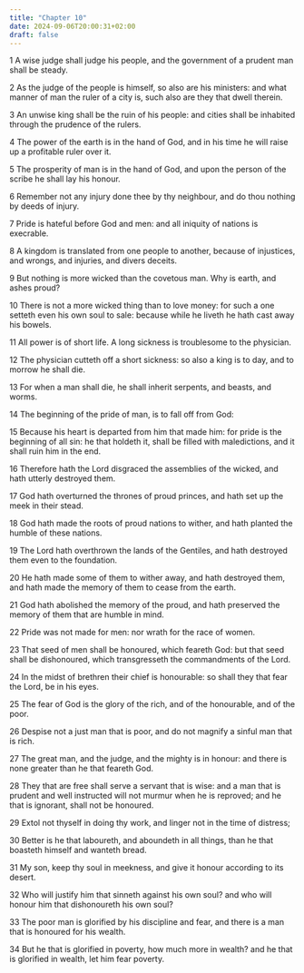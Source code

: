 ```yaml
---
title: "Chapter 10"
date: 2024-09-06T20:00:31+02:00
draft: false
---
```



1 A wise judge shall judge his people, and the government of a prudent man shall be steady.

2 As the judge of the people is himself, so also are his ministers: and what manner of man the ruler of a city is, such also are they that dwell therein.

3 An unwise king shall be the ruin of his people: and cities shall be inhabited through the prudence of the rulers.

4 The power of the earth is in the hand of God, and in his time he will raise up a profitable ruler over it.

5 The prosperity of man is in the hand of God, and upon the person of the scribe he shall lay his honour.

6 Remember not any injury done thee by thy neighbour, and do thou nothing by deeds of injury.

7 Pride is hateful before God and men: and all iniquity of nations is execrable.

8 A kingdom is translated from one people to another, because of injustices, and wrongs, and injuries, and divers deceits.

9 But nothing is more wicked than the covetous man. Why is earth, and ashes proud?

10 There is not a more wicked thing than to love money: for such a one setteth even his own soul to sale: because while he liveth he hath cast away his bowels.

11 All power is of short life. A long sickness is troublesome to the physician.

12 The physician cutteth off a short sickness: so also a king is to day, and to morrow he shall die.

13 For when a man shall die, he shall inherit serpents, and beasts, and worms.

14 The beginning of the pride of man, is to fall off from God:

15 Because his heart is departed from him that made him: for pride is the beginning of all sin: he that holdeth it, shall be filled with maledictions, and it shall ruin him in the end.

16 Therefore hath the Lord disgraced the assemblies of the wicked, and hath utterly destroyed them.

17 God hath overturned the thrones of proud princes, and hath set up the meek in their stead.

18 God hath made the roots of proud nations to wither, and hath planted the humble of these nations.

19 The Lord hath overthrown the lands of the Gentiles, and hath destroyed them even to the foundation.

20 He hath made some of them to wither away, and hath destroyed them, and hath made the memory of them to cease from the earth.

21 God hath abolished the memory of the proud, and hath preserved the memory of them that are humble in mind.

22 Pride was not made for men: nor wrath for the race of women.

23 That seed of men shall be honoured, which feareth God: but that seed shall be dishonoured, which transgresseth the commandments of the Lord.

24 In the midst of brethren their chief is honourable: so shall they that fear the Lord, be in his eyes.

25 The fear of God is the glory of the rich, and of the honourable, and of the poor.

26 Despise not a just man that is poor, and do not magnify a sinful man that is rich.

27 The great man, and the judge, and the mighty is in honour: and there is none greater than he that feareth God.

28 They that are free shall serve a servant that is wise: and a man that is prudent and well instructed will not murmur when he is reproved; and he that is ignorant, shall not be honoured.

29 Extol not thyself in doing thy work, and linger not in the time of distress;

30 Better is he that laboureth, and aboundeth in all things, than he that boasteth himself and wanteth bread.

31 My son, keep thy soul in meekness, and give it honour according to its desert.

32 Who will justify him that sinneth against his own soul? and who will honour him that dishonoureth his own soul?

33 The poor man is glorified by his discipline and fear, and there is a man that is honoured for his wealth.

34 But he that is glorified in poverty, how much more in wealth? and he that is glorified in wealth, let him fear poverty.

